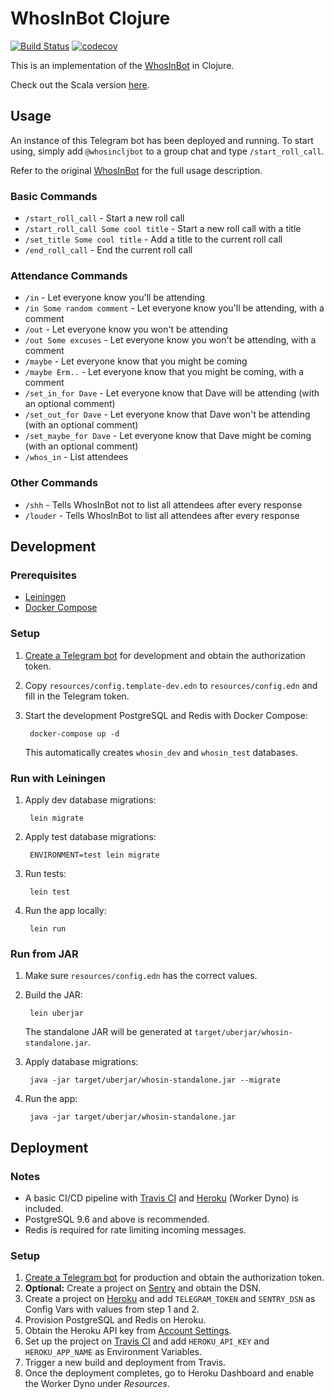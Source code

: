 # WhosInBot Clojure

[![Build Status](https://travis-ci.org/tonylpt/WhosInBot-Clojure.svg?branch=master)](https://travis-ci.org/tonylpt/WhosInBot-Clojure)
[![codecov](https://codecov.io/gh/tonylpt/WhosInBot-Clojure/branch/master/graph/badge.svg)](https://codecov.io/gh/tonylpt/WhosInBot-Clojure)

This is an implementation of the [WhosInBot](https://github.com/col/whos_in_bot) in Clojure.

Check out the Scala version [here](https://github.com/tonylpt/WhosInBot-Scala).


## Usage
An instance of this Telegram bot has been deployed and running. To start using, simply add `@whosincljbot` to a group chat and type `/start_roll_call`. 

Refer to the original [WhosInBot](https://github.com/col/whos_in_bot/blob/master/README.md) for the full usage description.

### Basic Commands
- `/start_roll_call` - Start a new roll call
- `/start_roll_call Some cool title` - Start a new roll call with a title
- `/set_title Some cool title` - Add a title to the current roll call
- `/end_roll_call` - End the current roll call

### Attendance Commands
- `/in` - Let everyone know you'll be attending
- `/in Some random comment` - Let everyone know you'll be attending, with a comment
- `/out` - Let everyone know you won't be attending
- `/out Some excuses` - Let everyone know you won't be attending, with a comment
- `/maybe` - Let everyone know that you might be coming
- `/maybe Erm..` - Let everyone know that you might be coming, with a comment
- `/set_in_for Dave` - Let everyone know that Dave will be attending (with an optional comment)
- `/set_out_for Dave` - Let everyone know that Dave won't be attending (with an optional comment)
- `/set_maybe_for Dave` - Let everyone know that Dave might be coming (with an optional comment)
- `/whos_in` - List attendees

### Other Commands
- `/shh` - Tells WhosInBot not to list all attendees after every response
- `/louder` - Tells WhosInBot to list all attendees after every response


## Development

### Prerequisites
- [Leiningen](https://leiningen.org/#install)
- [Docker Compose](https://docs.docker.com/compose/install/)

### Setup
1. [Create a Telegram bot](https://core.telegram.org/bots#creating-a-new-bot) for development and obtain the authorization token.
2. Copy `resources/config.template-dev.edn` to `resources/config.edn` and fill in the Telegram token.        
3. Start the development PostgreSQL and Redis with Docker Compose:

        docker-compose up -d
        
   This automatically creates `whosin_dev` and `whosin_test` databases.
   
### Run with Leiningen
1. Apply dev database migrations:

        lein migrate
        
2. Apply test database migrations:

        ENVIRONMENT=test lein migrate
        
3. Run tests:

        lein test
        
4. Run the app locally:

        lein run
        

### Run from JAR
1. Make sure `resources/config.edn` has the correct values.
2. Build the JAR:

        lein uberjar

    The standalone JAR will be generated at `target/uberjar/whosin-standalone.jar`.
    
3. Apply database migrations:
       
        java -jar target/uberjar/whosin-standalone.jar --migrate
 
4. Run the app:        
       
        java -jar target/uberjar/whosin-standalone.jar
        

## Deployment
### Notes
* A basic CI/CD pipeline with [Travis CI](https://travis-ci.org) and [Heroku](https://www.heroku.com) (Worker Dyno) is included.
* PostgreSQL 9.6 and above is recommended.
* Redis is required for rate limiting incoming messages.

### Setup
1. [Create a Telegram bot](https://core.telegram.org/bots#creating-a-new-bot) for production and obtain the authorization token.
2. __Optional:__ Create a project on [Sentry](https://sentry.io) and obtain the DSN.
3. Create a project on [Heroku](https://www.heroku.com) and add `TELEGRAM_TOKEN` and `SENTRY_DSN` as Config Vars with values from step 1 and 2.
4. Provision PostgreSQL and Redis on Heroku.
5. Obtain the Heroku API key from [Account Settings](https://dashboard.heroku.com/account).
6. Set up the project on [Travis CI](https://travis-ci.org) and add `HEROKU_API_KEY` and `HEROKU_APP_NAME` as Environment Variables.
7. Trigger a new build and deployment from Travis.
8. Once the deployment completes, go to Heroku Dashboard and enable the Worker Dyno under _Resources_.
